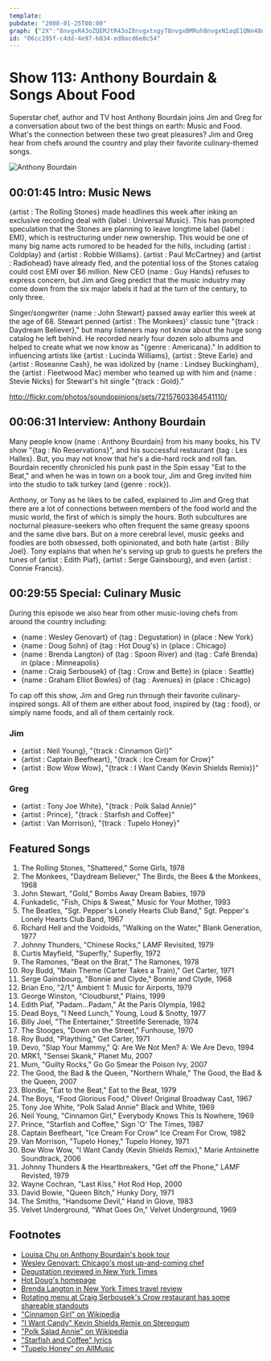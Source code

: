 ```yaml
---
template: 
pubdate: "2008-01-25T00:00"
graph: {"2X":"8nvgxR43oZQEMJtR43oZ8nvgxtxgy78nvgxBMRuh8nvgxN1aqE1QNn48nvgx7dmoI8nvgxMbzi5uHQaiqccCSuHQaibQnVXqccCSBDOWWMbzi5Mbzi5fxzag5LF6CMbzi5WCW64h1sVLWCW64mljfOh1sVLmljfOmljfOn6C8Ah1sVLn6C8A","AV":"OzqxSZdwWyBHgovOzqxSBYg79OzqxSBMlTxOzqxS3t8wgOzqxSBHMl3OzqxS","1DV":""}
id: "06cc195f-c4dd-4e97-b034-ed0acd6e8c54"
---
```






# Show 113: Anthony Bourdain & Songs About Food

Superstar chef, author and TV host Anthony Bourdain joins Jim and Greg for a conversation about two of the best things on earth: Music and Food. What's the connection between these two great pleasures? Jim and Greg hear from chefs around the country and play their favorite culinary-themed songs.

![Anthony Bourdain](https://static.soundopinions.org/images/2008/bourdain2.jpg)



## 00:01:45 Intro: Music News

{artist : The Rolling Stones} made headlines this week after inking an exclusive recording deal with {label : Universal Music}. This has prompted speculation that the Stones are planning to leave longtime label {label : EMI}, which is restructuring under new ownership. This would be one of many big name acts rumored to be headed for the hills, including {artist : Coldplay} and {artist : Robbie Williams}. {artist : Paul McCartney} and {artist : Radiohead} have already fled, and the potential loss of the Stones catalog could cost EMI over $6 million. New CEO {name : Guy Hands} refuses to express concern, but Jim and Greg predict that the music industry may come down from the six major labels it had at the turn of the century, to only three.

Singer/songwriter {name : John Stewart} passed away earlier this week at the age of 68. Stewart penned {artist : The Monkees}' classic tune "{track : Daydream Believer}," but many listeners may not know about the huge song catalog he left behind. He recorded nearly four dozen solo albums and helped to create what we now know as "{genre : Americana}." In addition to influencing artists like {artist : Lucinda Williams}, {artist : Steve Earle} and {artist : Roseanne Cash}, he was idolized by {name : Lindsey Buckingham}, the {artist : Fleetwood Mac} member who teamed up with him and {name : Stevie Nicks} for Stewart's hit single "{track : Gold}."

http://flickr.com/photos/soundopinions/sets/72157603364541110/



## 00:06:31 Interview: Anthony Bourdain

Many people know {name : Anthony Bourdain} from his many books, his TV show "{tag : No Reservations}", and his successful restaurant {tag : Les Halles}. But, you may not know that he's a die-hard rock and roll fan. Bourdain recently chronicled his punk past in the Spin essay "Eat to the Beat," and when he was in town on a book tour, Jim and Greg invited him into the studio to talk turkey (and {genre : rock}).

Anthony, or Tony as he likes to be called, explained to Jim and Greg that there are a lot of connections between members of the food world and the music world, the first of which is simply the hours. Both subcultures are nocturnal pleasure-seekers who often frequent the same greasy spoons and the same dive bars. But on a more cerebral level, music geeks and foodies are both obsessed, both opinionated, and both hate {artist : Billy Joel}. Tony explains that when he's serving up grub to guests he prefers the tunes of {artist : Edith Piaf}, {artist : Serge Gainsbourg}, and even {artist : Connie Francis}.



## 00:29:55 Special: Culinary Music

During this episode we also hear from other music-loving chefs from around the country including:

- {name : Wesley Genovart} of {tag : Degustation} in {place : New York}
- {name : Doug Sohn} of {tag : Hot Doug's} in {place : Chicago}
- {name : Brenda Langton} of {tag : Spoon River} and {tag : Café Brenda} in {place : Minneapolis}
- {name : Craig Serbousek} of {tag : Crow and Bette} in {place : Seattle}
- {name : Graham Elliot Bowles} of {tag : Avenues} in {place : Chicago}

To cap off this show, Jim and Greg run through their favorite culinary-inspired songs. All of them are either about food, inspired by {tag : food}, or simply name foods, and all of them certainly rock.


### Jim

- {artist : Neil Young}, "{track : Cinnamon Girl}"
- {artist : Captain Beefheart}, "{track : Ice Cream for Crow}"
- {artist : Bow Wow Wow}, "{track : I Want Candy (Kevin Shields Remix)}"


### Greg

- {artist : Tony Joe White}, "{track : Polk Salad Annie}"
- {artist : Prince}, "{track : Starfish and Coffee}"
- {artist : Van Morrison}, "{track : Tupelo Honey}"



## Featured Songs

1. The Rolling Stones, "Shattered," Some Girls, 1978
2. The Monkees, "Daydream Believer," The Birds, the Bees & the Monkees, 1968
3. John Stewart, "Gold," Bombs Away Dream Babies, 1979
4. Funkadelic, "Fish, Chips & Sweat," Music for Your Mother, 1993
5. The Beatles, "Sgt. Pepper's Lonely Hearts Club Band," Sgt. Pepper's Lonely Hearts Club Band, 1967
6. Richard Hell and the Voidoids, "Walking on the Water," Blank Generation, 1977
7. Johnny Thunders, "Chinese Rocks," LAMF Revisited, 1979
8. Curtis Mayfield, "Superfly," Superfly, 1972
9. The Ramones, "Beat on the Brat," The Ramones, 1978
10. Roy Budd, "Main Theme (Carter Takes a Train)," Get Carter, 1971
11. Serge Gainsbourg, "Bonnie and Clyde," Bonnie and Clyde, 1968
12. Brian Eno, "2/1," Ambient 1: Music for Airports, 1979
13. George Winston, "Cloudburst," Plains, 1999
14. Edith Piaf, "Padam...Padam," At the Paris Olympia, 1982
15. Dead Boys, "I Need Lunch," Young, Loud & Snotty, 1977
16. Billy Joel, "The Entertainer," Streetlife Serenade, 1974
17. The Stooges, "Down on the Street," Funhouse, 1970
18. Roy Budd, "Plaything," Get Carter, 1971
19. Devo, "Slap Your Mammy," Q: Are We Not Men? A: We Are Devo, 1994
20. MRK1, "Sensei Skank," Planet Mu, 2007
21. Mum, "Guilty Rocks," Go Go Smear the Poison Ivy, 2007
22. The Good, the Bad & the Queen, "Northern Whale," The Good, the Bad & the Queen, 2007
23. Blondie, "Eat to the Beat," Eat to the Beat, 1979
24. The Boys, "Food Glorious Food," Oliver! Original Broadway Cast, 1967
25. Tony Joe White, "Polk Salad Annie" Black and White, 1969
26. Neil Young, "Cinnamon Girl," Everybody Knows This Is Nowhere, 1969
27. Prince, "Starfish and Coffee," Sign 'O' The Times, 1987
28. Captain Beefheart, "Ice Cream For Crow" Ice Cream For Crow, 1982
29. Van Morrison, "Tupelo Honey," Tupelo Honey, 1971
30. Bow Wow Wow, "I Want Candy (Kevin Shields Remix)," Marie Antoinette Soundtrack, 2006
31. Johnny Thunders & the Heartbreakers, "Get off the Phone," LAMF Revisted, 1979
32. Wayne Cochran, "Last Kiss," Hot Rod Hop, 2000
33. David Bowie, "Queen Bitch," Hunky Dory, 1971
34. The Smiths, "Handsome Devil," Hand in Glove, 1983
35. Velvet Underground, "What Goes On," Velvet Underground, 1969



## Footnotes

- [Louisa Chu on Anthony Bourdain's book tour](http://www.gourmet.com/restaurants/2007/12/bordain)
- [Wesley Genovart: Chicago's most up-and-coming chef](http://www.timeout.com/newyork/articles/features/18982/the-chefs-speak#talented)
- [Degustation reviewed in New York Times](http://events.nytimes.com/2006/06/21/dining/reviews/21rest.html)
- [Hot Doug's homepage](http://www.hotdougs.com/)
- [Brenda Langton in New York Times travel review](http://travel.nytimes.com/2007/04/29/travel/29surfacing.html)
- [Rotating menu at Craig Serbousek's Crow restaurant has some shareable standouts](http://seattlepi.nwsource.com/food/196239_rest22.html)
- ["Cinnamon Girl" on Wikipedia](http://en.wikipedia.org/wiki/Cinnamon_Girl_(Neil_Young_song))
- ["I Want Candy" Kevin Shields Remix on Stereogum](http://stereogum.com/archives/mp3/new-bow-wow-wow-i-want-candy-kevin-shields-remix_003627.html)
- ["Polk Salad Annie" on Wikipedia](http://en.wikipedia.org/wiki/Polk_Salad_Annie)
- ["Starfish and Coffee" lyrics](http://www.lyricsfreak.com/p/prince/starfish+coffee_20111384.html)
- ["Tupelo Honey" on AllMusic](http://www.allmusic.com/cg/amg.dll?p=amg&sql=33:3xfexzualdhe)